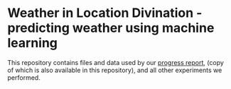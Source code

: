 # Weather in Location Divination - predicting weather using machine learning

This repository contains files and data used by our [progress report](https://colab.research.google.com/drive/1pGSy4Si1S27InDdbXBhlX8BGhtOd9PdZ?usp=sharing),
(copy of which is also available in this repository), and all other experiments we performed.